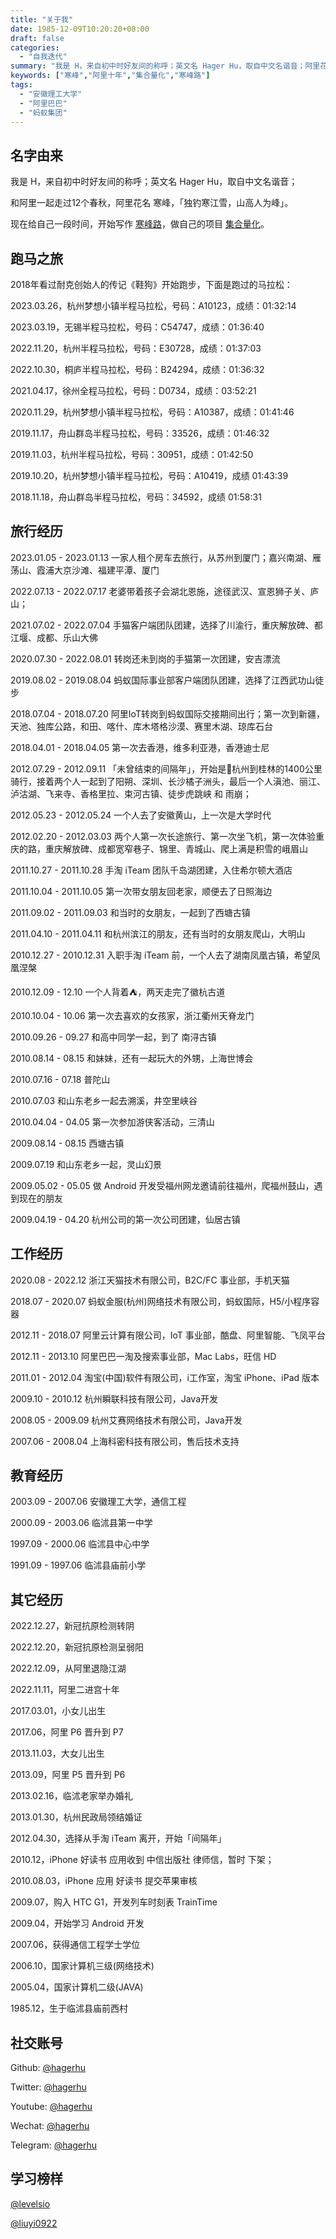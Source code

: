 ```yaml
---
title: "关于我"
date: 1985-12-09T10:20:20+08:00
draft: false
categories:
  - "自我迭代"
summary: "我是 H，来自初中时好友间的称呼；英文名 Hager Hu，取自中文名谐音；阿里花名 寒峰，和阿里一起走过12个春秋，「独钓寒江雪，山高人为峰」。现在这段时间给自己自由，按照自己的节奏跑步，写写文章，开发集合量化"
keywords: ["寒峰","阿里十年","集合量化","寒峰路"]
tags:
  - "安徽理工大学"
  - "阿里巴巴"
  - "蚂蚁集团"
---
```


## 名字由来

我是 H，来自初中时好友间的称呼；英文名 Hager Hu，取自中文名谐音；

和阿里一起走过12个春秋，阿里花名 寒峰，「独钓寒江雪，山高人为峰」。

现在给自己一段时间，开始写作 [寒峰路](https://hagerhu.com)，做自己的项目 [集合量化](https://t.cmcn.me/app)。

## 跑马之旅

2018年看过耐克创始人的传记《鞋狗》开始跑步，下面是跑过的马拉松：

2023.03.26，杭州梦想小镇半程马拉松，号码：A10123，成绩：01:32:14

2023.03.19，无锡半程马拉松，号码：C54747，成绩：01:36:40

2022.11.20，杭州半程马拉松，号码：E30728，成绩：01:37:03

2022.10.30，桐庐半程马拉松，号码：B24294，成绩：01:36:32

2021.04.17，徐州全程马拉松，号码：D0734，成绩：03:52:21

2020.11.29，杭州梦想小镇半程马拉松，号码：A10387，成绩：01:41:46

2019.11.17，舟山群岛半程马拉松，号码：33526，成绩：01:46:32

2019.11.03，杭州半程马拉松，号码：30951，成绩：01:42:50

2019.10.20，杭州梦想小镇半程马拉松，号码：A10419，成绩 01:43:39

2018.11.18，舟山群岛半程马拉松，号码：34592，成绩 01:58:31

## 旅行经历

2023.01.05 - 2023.01.13 一家人租个房车去旅行，从苏州到厦门；嘉兴南湖、雁荡山、霞浦大京沙滩、福建平潭、厦门

2022.07.13 - 2022.07.17 老婆带着孩子会湖北恩施，途径武汉、宣恩狮子关、庐山；

2021.07.02 - 2022.07.04 手猫客户端团队团建，选择了川渝行，重庆解放碑、都江堰、成都、乐山大佛

2020.07.30 - 2022.08.01 转岗还未到岗的手猫第一次团建，安吉漂流

2019.08.02 - 2019.08.04 蚂蚁国际事业部客户端团队团建，选择了江西武功山徒步

2018.07.04 - 2018.07.20 阿里IoT转岗到蚂蚁国际交接期间出行；第一次到新疆，天池、独库公路，和田、喀什、库木塔格沙漠、赛里木湖、琼库石台

2018.04.01 - 2018.04.05 第一次去香港，维多利亚港，香港迪士尼

2012.07.29 - 2012.09.11 「未曾结束的间隔年」，开始是🚴杭州到桂林的1400公里骑行，接着两个人一起到了阳朔、深圳、长沙橘子洲头，最后一个人滇池、丽江、泸沽湖、飞来寺、香格里拉、束河古镇、徒步虎跳峡 和 雨崩；

2012.05.23 - 2012.05.24 一个人去了安徽黄山，上一次是大学时代

2012.02.20 - 2012.03.03 两个人第一次长途旅行、第一次坐飞机，第一次体验重庆的路，重庆解放碑、成都宽窄巷子、锦里、青城山、爬上满是积雪的峨眉山

2011.10.27 - 2011.10.28 手淘 iTeam 团队千岛湖团建，入住希尔顿大酒店

2011.10.04 - 2011.10.05 第一次带女朋友回老家，顺便去了日照海边

2011.09.02 - 2011.09.03 和当时的女朋友，一起到了西塘古镇

2011.04.10 - 2011.04.11 和杭州滨江的朋友，还有当时的女朋友爬山，大明山

2010.12.27 - 2010.12.31 入职手淘 iTeam 前，一个人去了湖南凤凰古镇，希望凤凰涅槃

2010.12.09 - 12.10 一个人背着⛺️，两天走完了徽杭古道

2010.10.04 - 10.06 第一次去喜欢的女孩家，浙江衢州天脊龙门

2010.09.26 - 09.27 和高中同学一起，到了 南浔古镇

2010.08.14 - 08.15 和妹妹，还有一起玩大的外甥，上海世博会

2010.07.16 - 07.18 普陀山

2010.07.03 和山东老乡一起去溯溪，井空里峡谷

2010.04.04 - 04.05 第一次参加游侠客活动，三清山

2009.08.14 - 08.15 西塘古镇

2009.07.19 和山东老乡一起，灵山幻景

2009.05.02 - 05.05 做 Android 开发受福州网龙邀请前往福州，爬福州鼓山，遇到现在的朋友

2009.04.19 - 04.20 杭州公司的第一次公司团建，仙居古镇

## 工作经历

2020.08 - 2022.12 浙江天猫技术有限公司，B2C/FC 事业部，手机天猫

2018.07 - 2020.07 蚂蚁金服(杭州)网络技术有限公司，蚂蚁国际，H5/小程序容器

2012.11 - 2018.07 阿里云计算有限公司，IoT 事业部，酷盘、阿里智能、飞凤平台

2012.11 - 2013.10 阿里巴巴一淘及搜索事业部，Mac Labs，旺信 HD

2011.01 - 2012.04 淘宝(中国)软件有限公司，i工作室，淘宝 iPhone、iPad 版本

2009.10 - 2010.12 杭州瞬联科技有限公司，Java开发

2008.05 - 2009.09 杭州艾赛网络技术有限公司，Java开发

2007.06 - 2008.04 上海科密科技有限公司，售后技术支持

## 教育经历

2003.09 - 2007.06 安徽理工大学，通信工程

2000.09 - 2003.06 临沭县第一中学

1997.09 - 2000.06 临沭县中心中学

1991.09 - 1997.06 临沭县庙前小学

## 其它经历

2022.12.27，新冠抗原检测转阴

2022.12.20，新冠抗原检测呈弱阳

2022.12.09，从阿里退隐江湖

2022.11.11，阿里二进宫十年

2017.03.01，小女儿出生

2017.06，阿里 P6 晋升到 P7

2013.11.03，大女儿出生

2013.09，阿里 P5 晋升到 P6

2013.02.16，临沭老家举办婚礼

2013.01.30，杭州民政局领结婚证

2012.04.30，选择从手淘 iTeam 离开，开始「间隔年」

2010.12，iPhone 好读书 应用收到 中信出版社 律师信，暂时 下架；

2010.08.03，iPhone 应用 好读书 提交苹果审核

2009.07，购入 HTC G1，开发列车时刻表 TrainTime

2009.04，开始学习 Android 开发

2007.06，获得通信工程学士学位

2006.10，国家计算机三级(网络技术)

2005.04，国家计算机二级(JAVA)

1985.12，生于临沭县庙前西村

## 社交账号

Github: [@hagerhu](https://github.com/hagerhu)

Twitter: [@hagerhu](https://twitter.com/HagerHu)

Youtube: [@hagerhu](https://www.youtube.com/@hagerhu)

Wechat: [@hagerhu](wechat://hagerhu)

Telegram: [@hagerhu](https://t.me/hagerhu)

## 学习榜样

[@levelsio](https://twitter.com/levelsio)

[@liuyi0922](https://twitter.com/liuyi0922)
